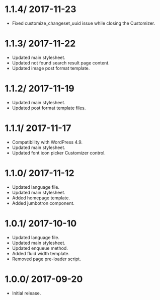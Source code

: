 # 1.1.4/ 2017-11-23
  * Fixed customize_changeset_uuid issue while closing the Customizer.

# 1.1.3/ 2017-11-22

  * Updated main stylesheet.
  * Updated not found search result page content.
  * Updated image post format template.

# 1.1.2/ 2017-11-19

  * Updated main stylesheet.
  * Updated post format template files.

# 1.1.1/ 2017-11-17

  * Compatibility with WordPress 4.9.
  * Updated main stylesheet.
  * Updated font icon picker Customizer control.

# 1.1.0/ 2017-11-12

  * Updated language file.
  * Updated main stylesheet.
  * Added homepage template.
  * Added jumbotron component.

# 1.0.1/ 2017-10-10

  * Updated language file.
  * Updated main stylesheet.
  * Updated enqueue method.
  * Added fluid width template.
  * Removed page pre-loader script.

# 1.0.0/ 2017-09-20

  * Initial release.
